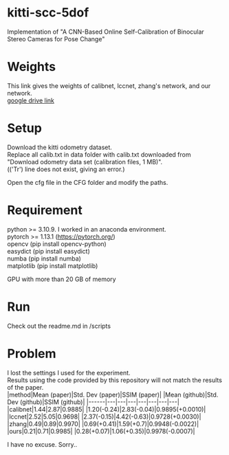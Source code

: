 # kitti-scc-5dof
Implementation of "A CNN-Based Online Self-Calibration of Binocular Stereo Cameras for Pose Change"

# Weights
This link gives the weights of calibnet, lccnet, zhang's network, and our network. </br>
[google drive link](https://drive.google.com/drive/folders/1nnsHzR9cECz9G1VA2lOsapzTY8ksQTI7?usp=drive_link)

# Setup
Download the kitti odometry dataset. </br>
Replace all calib.txt in data folder with calib.txt downloaded from "Download odometry data set (calibration files, 1 MB)". </br>
(('Tr') line does not exist, giving an error.) </br>

Open the cfg file in the CFG folder and modify the paths. </br>

# Requirement
python >= 3.10.9. I worked in an anaconda environment. </br>
pytorch >= 1.13.1 (https://pytorch.org/) </br>
opencv (pip install opencv-python) </br>
easydict (pip install easydict) </br>
numba (pip install numba) </br>
matplotlib (pip install matplotlib) </br>

GPU with more than 20 GB of memory </br>

# Run
Check out the readme.md in /scripts

# Problem
I lost the settings I used for the experiment.  </br>
Results using the code provided by this repository will not match the results of the paper.  </br>
|method|Mean (paper)|Std. Dev (paper)|SSIM (paper)| |Mean (github)|Std. Dev (github)|SSIM (github)| 
|------|---|---|---|---|---|---|---|
|calibnet|1.44|2.87|0.9885| |1.20(-0.24)|2.83(-0.04)|0.9895(+0.0010)|
|lccnet|2.52|5.05|0.9698| |2.37(-0.15)|4.42(-0.63)|0.9728(+0.0030)|
|zhang|0.49|0.89|0.9970| |0.69(+0.41)|1.59(+0.7)|0.9948(-0.0022)|
|ours|0.21|0.71|0.9985| |0.28(+0.07)|1.06(+0.35)|0.9978(-0.0007)|

I have no excuse. Sorry..  </br>
